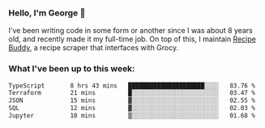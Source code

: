 ### Hello, I'm George 👋

I've been writing code in some form or another since I was about 8 years old, and recently made it my full-time job. On top of this, I maintain [Recipe Buddy](https://github.com/georgegebbett/recipe-buddy), a recipe scraper that interfaces with Grocy.  

<!--
**georgegebbett/georgegebbett** is a ✨ _special_ ✨ repository because its `README.md` (this file) appears on your GitHub profile.

Here are some ideas to get you started:

- 🔭 I’m currently working on ...
- 🌱 I’m currently learning ...
- 👯 I’m looking to collaborate on ...
- 🤔 I’m looking for help with ...
- 💬 Ask me about ...
- 📫 How to reach me: ...
- 😄 Pronouns: ...
- ⚡ Fun fact: ...
-->

### What I've been up to this week:
<!--START_SECTION:waka-->

```txt
TypeScript       8 hrs 43 mins   █████████████████████░░░░   83.76 %
Terraform        21 mins         █░░░░░░░░░░░░░░░░░░░░░░░░   03.47 %
JSON             15 mins         ▓░░░░░░░░░░░░░░░░░░░░░░░░   02.55 %
SQL              12 mins         ▓░░░░░░░░░░░░░░░░░░░░░░░░   02.03 %
Jupyter          10 mins         ▒░░░░░░░░░░░░░░░░░░░░░░░░   01.68 %
```

<!--END_SECTION:waka-->
